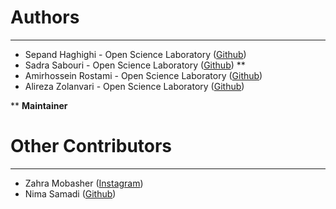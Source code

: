 # Authors #

----------
- Sepand Haghighi - Open Science Laboratory ([Github](https://github.com/sepandhaghighi))
- Sadra Sabouri - Open Science Laboratory ([Github](https://github.com/sadrasabouri)) **
- Amirhossein Rostami - Open Science Laboratory ([Github](https://github.com/AHReccese))
- Alireza Zolanvari  - Open Science Laboratory ([Github](https://github.com/AlirezaZolanvari))

** **Maintainer**

# Other Contributors #
----------
- Zahra Mobasher ([Instagram](https://www.instagram.com/littleblackoyster/?hl=en))
- Nima Samadi ([Github](https://github.com/NimaSamadi007))